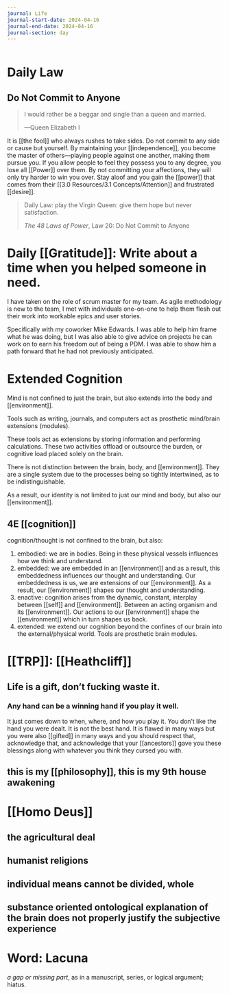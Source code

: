 ```yaml
---
journal: Life
journal-start-date: 2024-04-16
journal-end-date: 2024-04-16
journal-section: day
---
```

```calendar-nav
```

# Daily Law
## Do Not Commit to Anyone

> I would rather be a beggar and single than a queen and married.
> 
> —Queen Elizabeth I

It is [[the fool]] who always rushes to take sides. Do not commit to any side or cause but yourself. By maintaining your [[independence]], you become the master of others—playing people against one another, making them pursue you. If you allow people to feel they possess you to any degree, you lose all [[Power]] over them. By not committing your affections, they will only try harder to win you over. Stay aloof and you gain the [[power]] that comes from their [[3.0 Resources/3.1 Concepts/Attention]] and frustrated [[desire]].

> Daily Law: play the Virgin Queen: give them hope but never satisfaction.
> 
> _The 48 Laws of Power_, Law 20: Do Not Commit to Anyone

# Daily [[Gratitude]]: Write about a time when you helped someone in need.

I have taken on the role of scrum master for my team. As agile methodology is new to the team, I met with individuals one-on-one to help them flesh out their work into workable epics and user stories. 

Specifically with my coworker Mike Edwards. I was able to help him frame what he was doing, but I was also able to give advice on projects he can work on to earn his freedom out of being a PDM. I was able to show him a path forward that he had not previously anticipated.

# Extended Cognition

Mind is not confined to just the brain, but also extends into the body and [[environment]].

Tools such as writing, journals, and computers act as prosthetic mind/brain extensions (modules). 

These tools act as extensions by storing information and performing calculations. These two activities offload or outsource the burden, or cognitive load placed solely on the brain. 

There is not distinction between the brain, body, and [[environment]]. They are a single system due to the processes being so tightly intertwined, as to be indistinguishable. 

As a result, our identity is not limited to just our mind and body, but also our [[environment]]. 

## 4E [[cognition]]
cognition/thought is not confined to the brain, but also:
1. embodied: we are in bodies. Being in these physical vessels influences how we think and understand.
2. embedded: we are embedded in an [[environment]] and as a result, this embeddedness influences our thought and understanding. Our embeddedness is us, we are extensions of our [[environment]]. As a result, our [[environment]] shapes our thought and understanding. 
3. enactive: cognition arises from the dynamic, constant, interplay between [[self]] and [[environment]]. Between an acting organism and its [[environment]]. Our actions to our [[environment]] shape the [[environment]] which in turn shapes us back. 
4. extended: we extend our cognition beyond the confines of our brain into the external/physical world. Tools are prosthetic brain modules.

# [[TRP]]: [[Heathcliff]]

## Life is a gift, don’t fucking waste it.
### Any hand can be a winning hand if you play it well.

It just comes down to when, where, and how you play it. You don’t like the hand you were dealt. It is not the best hand. It is flawed in many ways but you were also [[gifted]] in many ways and you should respect that, acknowledge that, and acknowledge that your [[ancestors]] gave you these blessings along with whatever you think they cursed you with. 

## this is my [[philosophy]], this is my 9th house awakening 

# [[Homo Deus]]

## the agricultural deal

## humanist religions

## individual means cannot be divided, whole 

## substance oriented ontological explanation of the brain does not properly justify the subjective experience 

# Word: Lacuna

_a gap or missing part_, as in a manuscript, series, or logical argument; hiatus.